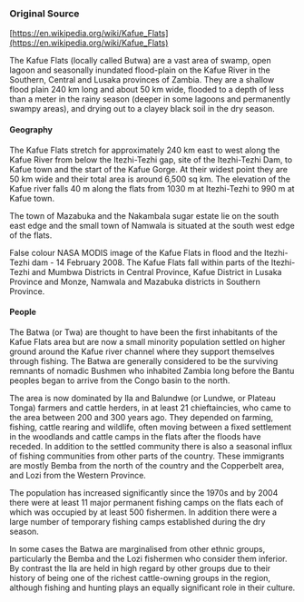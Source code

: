 ### Original Source
[https://en.wikipedia.org/wiki/Kafue_Flats](https://en.wikipedia.org/wiki/Kafue_Flats)

The Kafue Flats (locally called Butwa) are a vast area of swamp, open lagoon and seasonally inundated flood-plain on the Kafue River in the Southern, Central and Lusaka provinces of Zambia. They are a shallow flood plain 240 km long and about 50 km wide, flooded to a depth of less than a meter in the rainy season (deeper in some lagoons and permanently swampy areas), and drying out to a clayey black soil in the dry season.

#### Geography
The Kafue Flats stretch for approximately 240 km east to west along the Kafue River from below the Itezhi-Tezhi gap, site of the Itezhi-Tezhi Dam, to Kafue town and the start of the Kafue Gorge. At their widest point they are 50 km wide and their total area is around 6,500 sq km. The elevation of the Kafue river falls 40 m along the flats from 1030 m at Itezhi-Tezhi to 990 m at Kafue town.

The town of Mazabuka and the Nakambala sugar estate lie on the south east edge and the small town of Namwala is situated at the south west edge of the flats.

False colour NASA MODIS image of the Kafue Flats in flood and the Itezhi-Tezhi dam - 14 February 2008.
The Kafue Flats fall within parts of the Itezhi-Tezhi and Mumbwa Districts in Central Province, Kafue District in Lusaka Province and Monze, Namwala and Mazabuka districts in Southern Province.

#### People
The Batwa (or Twa) are thought to have been the first inhabitants of the Kafue Flats area but are now a small minority population settled on higher ground around the Kafue river channel where they support themselves through fishing. The Batwa are generally considered to be the surviving remnants of nomadic Bushmen who inhabited Zambia long before the Bantu peoples began to arrive from the Congo basin to the north.

The area is now dominated by Ila and Balundwe (or Lundwe, or Plateau Tonga) farmers and cattle herders, in at least 21 chieftaincies, who came to the area between 200 and 300 years ago. They depended on farming, fishing, cattle rearing and wildlife, often moving between a fixed settlement in the woodlands and cattle camps in the flats after the floods have receded. In addition to the settled community there is also a seasonal influx of fishing communities from other parts of the country. These immigrants are mostly Bemba from the north of the country and the Copperbelt area, and Lozi from the Western Province.

The population has increased significantly since the 1970s and by 2004 there were at least 11 major permanent fishing camps on the flats each of which was occupied by at least 500 fishermen. In addition there were a large number of temporary fishing camps established during the dry season.

In some cases the Batwa are marginalised from other ethnic groups, particularly the Bemba and the Lozi fishermen who consider them inferior. By contrast the Ila are held in high regard by other groups due to their history of being one of the richest cattle-owning groups in the region, although fishing and hunting plays an equally significant role in their culture.
